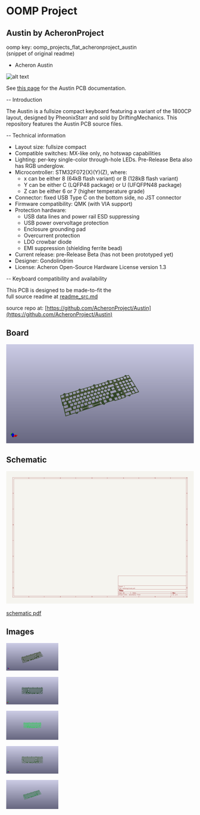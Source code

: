 # OOMP Project  
## Austin  by AcheronProject  
  
oomp key: oomp_projects_flat_acheronproject_austin  
(snippet of original readme)  
  
- Acheron Austin  
  
![alt text](https://raw.githubusercontent.com/Gondolindrim/acheronLibrary/master/graphics/acheronReadme.png "Acheron Logo")  
  
See [this page](https://gondolindrim.github.io/AcheronDocs/austin/intro.html) for the Austin PCB documentation.  
  
-- Introduction  
  
The Austin is a fullsize compact keyboard featuring a variant of the 1800CP layout, designed by PheonixStarr and sold by DriftingMechanics. This repository features the Austin PCB source files.  
  
-- Technical information  
  
- Layout size: fullsize compact  
- Compatible switches: MX-like only, no hotswap capabilities  
- Lighting: per-key single-color through-hole LEDs. Pre-Release Beta also has RGB underglow.  
- Microcontroller: STM32F072(X)(Y)(Z), where:  
  * x can be either 8 (64kB flash variant) or B (128kB flash variant)  
  * Y can be either C (LQFP48 package) or U (UFQFPN48 package)  
  * Z can be either 6 or 7 (higher temperature grade)  
- Connector: fixed USB Type C on the bottom side, no JST connector  
- Firmware compatibility: QMK (with VIA support)  
- Protection hardware:  
  * USB data lines and power rail ESD suppressing  
  * USB power overvoltage protection  
  * Enclosure grounding pad  
  * Overcurrent protection  
  * LDO crowbar diode  
  * EMI suppression (shielding ferrite bead)  
- Current release: pre-Release Beta (has not been prototyped yet)  
- Designer: Gondolindrim  
- License: Acheron Open-Source Hardware License version 1.3  
  
-- Keyboard compatibility and availability  
  
This PCB is designed to be made-to-fit the   
  full source readme at [readme_src.md](readme_src.md)  
  
source repo at: [https://github.com/AcheronProject/Austin](https://github.com/AcheronProject/Austin)  
## Board  
  
[![working_3d.png](working_3d_600.png)](working_3d.png)  
## Schematic  
  
[![working_schematic.png](working_schematic_600.png)](working_schematic.png)  
  
[schematic pdf](working_schematic.pdf)  
## Images  
  
[![working_3d.png](working_3d_140.png)](working_3d.png)  
  
[![working_3d_back.png](working_3d_back_140.png)](working_3d_back.png)  
  
[![working_3D_bottom.png](working_3D_bottom_140.png)](working_3D_bottom.png)  
  
[![working_3d_front.png](working_3d_front_140.png)](working_3d_front.png)  
  
[![working_3D_top.png](working_3D_top_140.png)](working_3D_top.png)  
